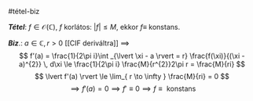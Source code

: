 #tétel-biz  

***Tétel***: $f \in \mathcal{O}(\mathbb{C})$, $f$ korlátos: $\lvert f \rvert \le M$, ekkor $f \equiv$ konstans.

***Biz***.: $a \in \mathbb{C}, r > 0$
[[CIF deriváltra]] $\implies$
$$
f'(a) = \frac{1}{2\pi i}\int _{\lvert \xi - a \rvert = r} \frac{f(\xi)}{(\xi - a)^{2}} \, d\xi \le \frac{1}{2\pi i} \frac{M}{r^{2}}2\pi r = \frac{M}{ri}
$$
$$
\lvert f'(a) \rvert \le \lim_{ r \to \infty } \frac{M}{ri} = 0
$$
$$
\implies f'(a) = 0 \implies f' \equiv 0 \implies f \equiv \text{ konstans}
$$
